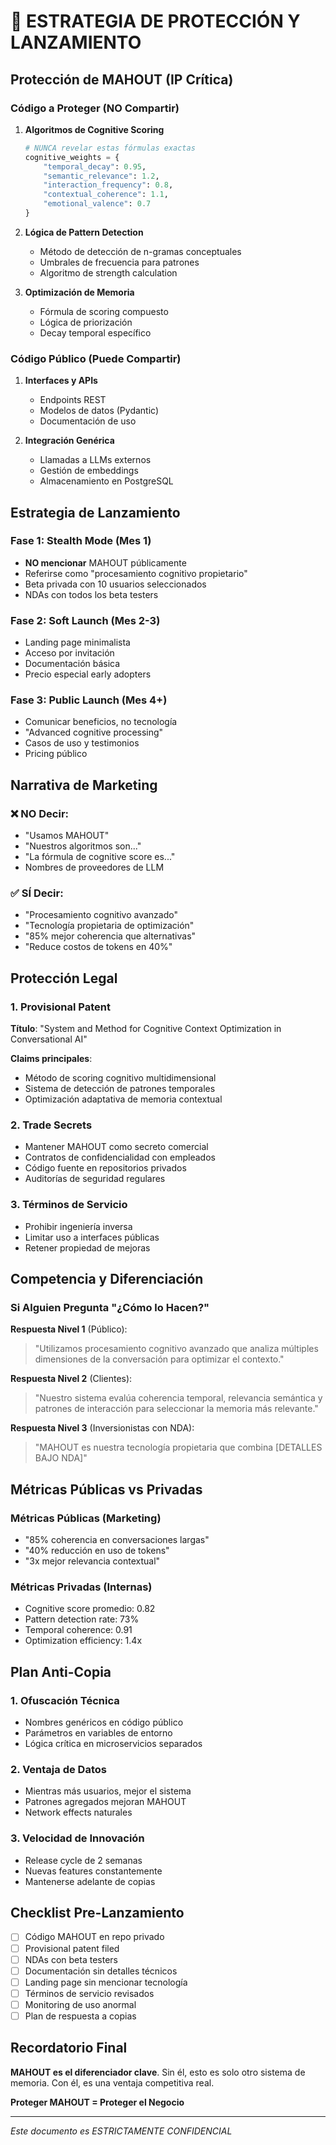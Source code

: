 # 🔐 ESTRATEGIA DE PROTECCIÓN Y LANZAMIENTO

## Protección de MAHOUT (IP Crítica)

### Código a Proteger (NO Compartir)

1. **Algoritmos de Cognitive Scoring**
   ```python
   # NUNCA revelar estas fórmulas exactas
   cognitive_weights = {
       "temporal_decay": 0.95,
       "semantic_relevance": 1.2,
       "interaction_frequency": 0.8,
       "contextual_coherence": 1.1,
       "emotional_valence": 0.7
   }
   ```

2. **Lógica de Pattern Detection**
   - Método de detección de n-gramas conceptuales
   - Umbrales de frecuencia para patrones
   - Algoritmo de strength calculation

3. **Optimización de Memoria**
   - Fórmula de scoring compuesto
   - Lógica de priorización
   - Decay temporal específico

### Código Público (Puede Compartir)

1. **Interfaces y APIs**
   - Endpoints REST
   - Modelos de datos (Pydantic)
   - Documentación de uso

2. **Integración Genérica**
   - Llamadas a LLMs externos
   - Gestión de embeddings
   - Almacenamiento en PostgreSQL

## Estrategia de Lanzamiento

### Fase 1: Stealth Mode (Mes 1)
- **NO mencionar** MAHOUT públicamente
- Referirse como "procesamiento cognitivo propietario"
- Beta privada con 10 usuarios seleccionados
- NDAs con todos los beta testers

### Fase 2: Soft Launch (Mes 2-3)
- Landing page minimalista
- Acceso por invitación
- Documentación básica
- Precio especial early adopters

### Fase 3: Public Launch (Mes 4+)
- Comunicar beneficios, no tecnología
- "Advanced cognitive processing" 
- Casos de uso y testimonios
- Pricing público

## Narrativa de Marketing

### ❌ NO Decir:
- "Usamos MAHOUT"
- "Nuestros algoritmos son..."
- "La fórmula de cognitive score es..."
- Nombres de proveedores de LLM

### ✅ SÍ Decir:
- "Procesamiento cognitivo avanzado"
- "Tecnología propietaria de optimización"
- "85% mejor coherencia que alternativas"
- "Reduce costos de tokens en 40%"

## Protección Legal

### 1. Provisional Patent
**Título**: "System and Method for Cognitive Context Optimization in Conversational AI"

**Claims principales**:
- Método de scoring cognitivo multidimensional
- Sistema de detección de patrones temporales
- Optimización adaptativa de memoria contextual

### 2. Trade Secrets
- Mantener MAHOUT como secreto comercial
- Contratos de confidencialidad con empleados
- Código fuente en repositorios privados
- Auditorías de seguridad regulares

### 3. Términos de Servicio
- Prohibir ingeniería inversa
- Limitar uso a interfaces públicas
- Retener propiedad de mejoras

## Competencia y Diferenciación

### Si Alguien Pregunta "¿Cómo lo Hacen?"

**Respuesta Nivel 1** (Público):
> "Utilizamos procesamiento cognitivo avanzado que analiza múltiples dimensiones de la conversación para optimizar el contexto."

**Respuesta Nivel 2** (Clientes):
> "Nuestro sistema evalúa coherencia temporal, relevancia semántica y patrones de interacción para seleccionar la memoria más relevante."

**Respuesta Nivel 3** (Inversionistas con NDA):
> "MAHOUT es nuestra tecnología propietaria que combina [DETALLES BAJO NDA]"

## Métricas Públicas vs Privadas

### Métricas Públicas (Marketing)
- "85% coherencia en conversaciones largas"
- "40% reducción en uso de tokens"
- "3x mejor relevancia contextual"

### Métricas Privadas (Internas)
- Cognitive score promedio: 0.82
- Pattern detection rate: 73%
- Temporal coherence: 0.91
- Optimization efficiency: 1.4x

## Plan Anti-Copia

### 1. Ofuscación Técnica
- Nombres genéricos en código público
- Parámetros en variables de entorno
- Lógica crítica en microservicios separados

### 2. Ventaja de Datos
- Mientras más usuarios, mejor el sistema
- Patrones agregados mejoran MAHOUT
- Network effects naturales

### 3. Velocidad de Innovación
- Release cycle de 2 semanas
- Nuevas features constantemente
- Mantenerse adelante de copias

## Checklist Pre-Lanzamiento

- [ ] Código MAHOUT en repo privado
- [ ] Provisional patent filed
- [ ] NDAs con beta testers
- [ ] Documentación sin detalles técnicos
- [ ] Landing page sin mencionar tecnología
- [ ] Términos de servicio revisados
- [ ] Monitoring de uso anormal
- [ ] Plan de respuesta a copias

## Recordatorio Final

**MAHOUT es el diferenciador clave**. Sin él, esto es solo otro sistema de memoria. Con él, es una ventaja competitiva real.

**Proteger MAHOUT = Proteger el Negocio**

---

*Este documento es ESTRICTAMENTE CONFIDENCIAL*

